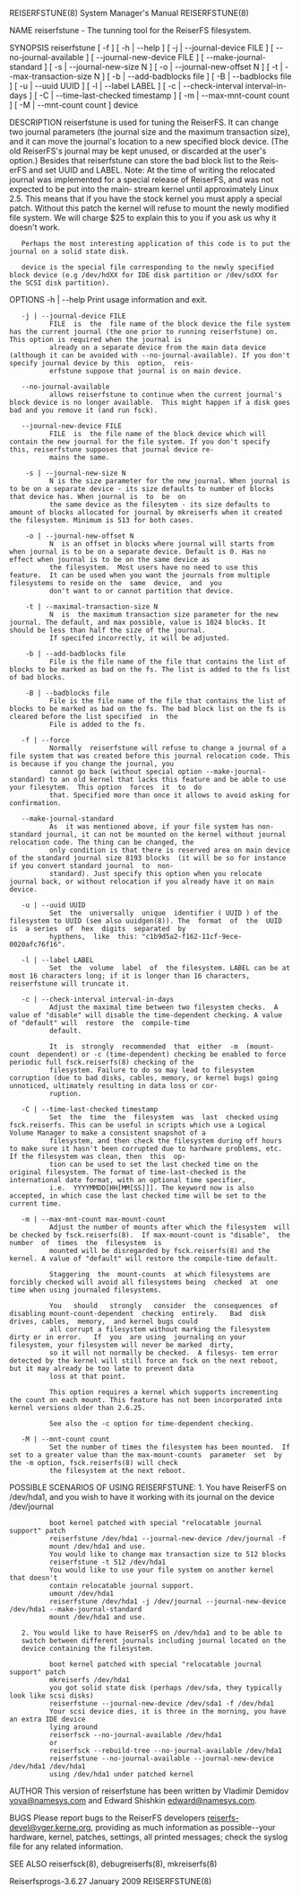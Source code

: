REISERFSTUNE(8)                                                                   System Manager's Manual                                                                  REISERFSTUNE(8)

NAME
       reiserfstune - The tunning tool for the ReiserFS filesystem.

SYNOPSIS
       reiserfstune [ -f ] [ -h | --help ] [ -j | --journal-device FILE ] [ --no-journal-available ] [ --journal-new-device FILE ] [ --make-journal-standard ] [ -s | --journal-new-size N
       ] [ -o | --journal-new-offset N ] [ -t | --max-transaction-size N ] [ -b | --add-badblocks file ] [ -B | --badblocks file ] [ -u | --uuid UUID ] [ -l | --label  LABEL  ]  [  -c  |
       --check-interval interval-in-days ] [ -C | --time-last-checked timestamp ] [ -m | --max-mnt-count count ] [ -M | --mnt-count count ] device

DESCRIPTION
       reiserfstune is used for tuning the ReiserFS. It can change two journal parameters (the journal size and the maximum transaction size), and it can move the journal's location to a
       new specified block device. (The old ReiserFS's journal may be kept unused, or discarded at the user's option.) Besides that reiserfstune can store the bad block list to the Reis‐
       erFS  and  set UUID and LABEL.  Note: At the time of writing the relocated journal was implemented for a special release of ReiserFS, and was not expected to be put into the main‐
       stream kernel until approximately Linux 2.5.  This means that if you have the stock kernel you must apply a special patch. Without this patch the kernel will refuse to  mount  the
       newly modified file system.  We will charge $25 to explain this to you if you ask us why it doesn't work.

       Perhaps the most interesting application of this code is to put the journal on a solid state disk.

       device is the special file corresponding to the newly specified block device (e.g /dev/hdXX for IDE disk partition or /dev/sdXX for the SCSI disk partition).

OPTIONS
       -h | --help
              Print usage information and exit.

       -j | --journal-device FILE
              FILE  is  the  file name of the block device the file system has the current journal (the one prior to running reiserfstune) on. This option is required when the journal is
              already on a separate device from the main data device (although it can be avoided with --no-journal-available). If you don't specify journal device by this  option,  reis‐
              erfstune suppose that journal is on main device.

       --no-journal-available
              allows reiserfstune to continue when the current journal's block device is no longer available.  This might happen if a disk goes bad and you remove it (and run fsck).

       --journal-new-device FILE
              FILE  is  the file name of the block device which will contain the new journal for the file system. If you don't specify this, reiserfstune supposes that journal device re‐
              mains the same.

        -s | --journal-new-size N
              N is the size parameter for the new journal. When journal is to be on a separate device - its size defaults to number of blocks that device has. When journal is  to  be  on
              the same device as the filesytem - its size defaults to amount of blocks allocated for journal by mkreiserfs when it created the filesystem. Minimum is 513 for both cases.

        -o | --journal-new-offset N
              N  is an offset in blocks where journal will starts from when journal is to be on a separate device. Default is 0. Has no effect when journal is to be on the same device as
              the filesystem.  Most users have no need to use this feature.  It can be used when you want the journals from multiple filesystems to reside on the  same  device,  and  you
              don't want to or cannot partition that device.

        -t | --maximal-transaction-size N
              N  is  the maximum transaction size parameter for the new journal. The default, and max possible, value is 1024 blocks. It should be less than half the size of the journal.
              If specifed incorrectly, it will be adjusted.

        -b | --add-badblocks file
              File is the file name of the file that contains the list of blocks to be marked as bad on the fs. The list is added to the fs list of bad blocks.

        -B | --badblocks file
              File is the file name of the file that contains the list of blocks to be marked as bad on the fs. The bad block list on the fs is cleared before the list specified  in  the
              File is added to the fs.

       -f | --force
              Normally  reiserfstune will refuse to change a journal of a file system that was created before this journal relocation code. This is because if you change the journal, you
              cannot go back (without special option --make-journal-standard) to an old kernel that lacks this feature and be able to use your filesytem.  This option  forces  it  to  do
              that. Specified more than once it allows to avoid asking for confirmation.

       --make-journal-standard
              As  it was mentioned above, if your file system has non-standard journal, it can not be mounted on the kernel without journal relocation code. The thing can be changed, the
              only condition is that there is reserved area on main device of the standard journal size 8193 blocks  (it will be so for instance if you convert standard journal  to  non-
              standard). Just specify this option when you relocate journal back, or without relocation if you already have it on main device.

       -u | --uuid UUID
              Set  the  universally  unique  identifier ( UUID ) of the filesystem to UUID (see also uuidgen(8)). The  format  of  the  UUID  is  a series  of  hex  digits  separated  by
              hypthens,  like  this: "c1b9d5a2-f162-11cf-9ece-0020afc76f16".

       -l | --label LABEL
              Set  the  volume  label  of  the filesystem. LABEL can be at most 16 characters long; if it is longer than 16 characters, reiserfstune will truncate it.

       -c | --check-interval interval-in-days
              Adjust the maximal time between two filesystem checks.  A value of "disable" will disable the time-dependent checking. A value of "default" will  restore  the  compile-time
              default.

              It  is  strongly  recommended  that  either  -m  (mount-count  dependent) or -c (time-dependent) checking be enabled to force periodic full fsck.reiserfs(8) checking of the
              filesystem. Failure to do so may lead to filesystem corruption (due to bad disks, cables, memory, or kernel bugs) going unnoticed, ultimately resulting in data loss or cor‐
              ruption.

       -C | --time-last-checked timestamp
              Set  the  time  the  filesystem  was  last  checked using fsck.reiserfs. This can be useful in scripts which use a Logical Volume Manager to make a consistent snapshot of a
              filesystem, and then check the filesystem during off hours to make sure it hasn't been corrupted due to hardware problems, etc. If the filesystem was clean, then  this  op‐
              tion can be used to set the last checked time on the original filesystem. The format of time-last-checked is the international date format, with an optional time specifier,
              i.e.  YYYYMMDD[HH[MM[SS]]]. The keyword now is also accepted, in which case the last checked time will be set to the current time.

       -m | --max-mnt-count max-mount-count
              Adjust the number of mounts after which the filesystem  will  be checked by fsck.reiserfs(8).  If max-mount-count is "disable",  the  number  of  times  the  filesystem  is
              mounted will be disregarded by fsck.reiserfs(8) and the kernel. A value of "default" will restore the compile-time default.

              Staggering  the  mount-counts  at which filesystems are forcibly checked will avoid all filesystems being  checked  at  one  time when using journaled filesystems.

              You   should   strongly   consider  the  consequences  of disabling mount-count-dependent  checking  entirely.   Bad  disk   drives, cables,  memory,  and kernel bugs could
              all corrupt a filesystem without marking the filesystem dirty or in error.   If  you  are using  journaling on your filesystem, your filesystem will never be marked  dirty,
              so it will not normally be checked.  A filesys‐ tem error detected by the kernel will still force an fsck on the next reboot, but it may already be too late to prevent data
              loss at that point.

              This option requires a kernel which supports incrementing the count on each mount. This feature has not been incorporated into kernel versions older than 2.6.25.

              See also the -c option for time-dependent checking.

       -M | --mnt-count count
              Set the number of times the filesystem has been mounted.  If set to a greater value than the max-mount-counts  parameter  set  by the -m option, fsck.reiserfs(8) will check
              the filesystem at the next reboot.

POSSIBLE SCENARIOS OF USING REISERFSTUNE:
       1. You have ReiserFS on /dev/hda1, and you wish to have it working with its journal on the device /dev/journal

              boot kernel patched with special "relocatable journal support" patch
              reiserfstune /dev/hda1 --journal-new-device /dev/journal -f
              mount /dev/hda1 and use.
              You would like to change max transaction size to 512 blocks
              reiserfstune -t 512 /dev/hda1
              You would like to use your file system on another kernel that doesn't
              contain relocatable journal support.
              umount /dev/hda1
              reiserfstune /dev/hda1 -j /dev/journal --journal-new-device /dev/hda1 --make-journal-standard
              mount /dev/hda1 and use.

       2. You would like to have ReiserFS on /dev/hda1 and to be able to
       switch between different journals including journal located on the
       device containing the filesystem.

              boot kernel patched with special "relocatable journal support" patch
              mkreiserfs /dev/hda1
              you got solid state disk (perhaps /dev/sda, they typically look like scsi disks)
              reiserfstune --journal-new-device /dev/sda1 -f /dev/hda1
              Your scsi device dies, it is three in the morning, you have an extra IDE device
              lying around
              reiserfsck --no-journal-available /dev/hda1
              or
              reiserfsck --rebuild-tree --no-journal-available /dev/hda1
              reiserfstune --no-journal-available --journal-new-device /dev/hda1 /dev/hda1
              using /dev/hda1 under patched kernel

AUTHOR
       This version of reiserfstune has been written by Vladimir Demidov <vova@namesys.com> and Edward Shishkin <edward@namesys.com>.

BUGS
       Please  report  bugs  to  the ReiserFS developers <reiserfs-devel@vger.kerne.org>, providing as much information as possible--your hardware, kernel, patches, settings, all printed
       messages; check the syslog file for any related information.

SEE ALSO
       reiserfsck(8), debugreiserfs(8), mkreiserfs(8)

Reiserfsprogs-3.6.27                                                                   January 2009                                                                        REISERFSTUNE(8)
